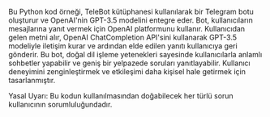Bu Python kod örneği, TeleBot kütüphanesi kullanılarak bir Telegram botu oluşturur ve OpenAI'nin GPT-3.5 modelini entegre eder. Bot, kullanıcıların mesajlarına yanıt vermek için OpenAI platformunu kullanır. Kullanıcıdan gelen metni alır, OpenAI ChatCompletion API'sini kullanarak GPT-3.5 modeliyle iletişim kurar ve ardından elde edilen yanıtı kullanıcıya geri gönderir. Bu bot, doğal dil işleme yetenekleri sayesinde kullanıcılarla anlamlı sohbetler yapabilir ve geniş bir yelpazede soruları yanıtlayabilir. Kullanıcı deneyimini zenginleştirmek ve etkileşimi daha kişisel hale getirmek için tasarlanmıştır.

Yasal Uyarı: Bu kodun kullanılmasından doğabilecek her türlü sorun kullanıcının sorumluluğundadır.
